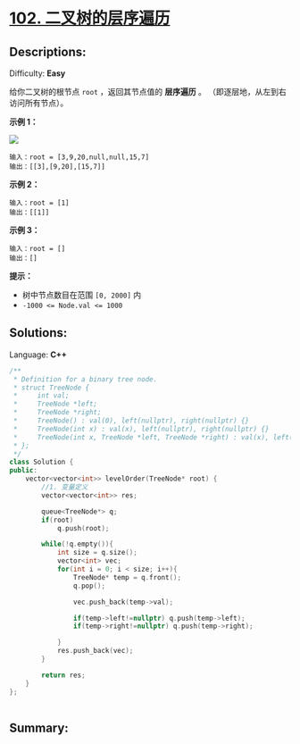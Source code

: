 # [102\. 二叉树的层序遍历](https://leetcode-cn.com/problems/binary-tree-level-order-traversal/)

## Descriptions:

Difficulty: **Easy**


给你二叉树的根节点 `root` ，返回其节点值的 **层序遍历** 。 （即逐层地，从左到右访问所有节点）。

**示例 1：**

![](https://assets.leetcode.com/uploads/2021/02/19/tree1.jpg)

```
输入：root = [3,9,20,null,null,15,7]
输出：[[3],[9,20],[15,7]]
```

**示例 2：**

```
输入：root = [1]
输出：[[1]]
```

**示例 3：**

```
输入：root = []
输出：[]
```

**提示：**

*   树中节点数目在范围 `[0, 2000]` 内
*   `-1000 <= Node.val <= 1000`


## Solutions:

Language: **C++**

```c++
/**
 * Definition for a binary tree node.
 * struct TreeNode {
 *     int val;
 *     TreeNode *left;
 *     TreeNode *right;
 *     TreeNode() : val(0), left(nullptr), right(nullptr) {}
 *     TreeNode(int x) : val(x), left(nullptr), right(nullptr) {}
 *     TreeNode(int x, TreeNode *left, TreeNode *right) : val(x), left(left), right(right) {}
 * };
 */
class Solution {
public:
    vector<vector<int>> levelOrder(TreeNode* root) {
        //1. 变量定义
        vector<vector<int>> res;

        queue<TreeNode*> q;
        if(root)
            q.push(root);

        while(!q.empty()){
            int size = q.size();
            vector<int> vec;
            for(int i = 0; i < size; i++){
                TreeNode* temp = q.front();
                q.pop();

                vec.push_back(temp->val);

                if(temp->left!=nullptr) q.push(temp->left);
                if(temp->right!=nullptr) q.push(temp->right);

            }
            res.push_back(vec);
        }

        return res;
    }
};
​
```

## Summary:
